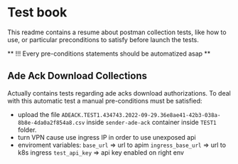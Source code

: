# Test book
This readme contains a resume about postman collection tests, like how to use, or particular preconditions to satisfy before launch the tests.

** !!! Every pre-conditions statements should be automatized asap **

## Ade Ack Download Collections
Actually contains tests regarding ade acks download authorizations. To deal with this automatic test a manual pre-conditions must be satisfied:
- upload the file `ADEACK.TEST1.434743.2022-09-29.36e8ae41-42b3-038a-8b8e-4da0a2f854a8.csv` inside `sender-ade-ack` container inside `TEST1` folder.
- turn VPN cause use ingress IP in order to use unexposed api
- enviroment variables:
  `base_url` => url to apim
  `ingress_base_url` => url to k8s ingress 
  `test_api_key` => api key enabled on right env